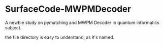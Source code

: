 # SurfaceCode-MWPMDecoder

A newbie study on pymatching and MWPM Decoder in quantum informatics subject.

the file directory is easy to understand, as it's named.
